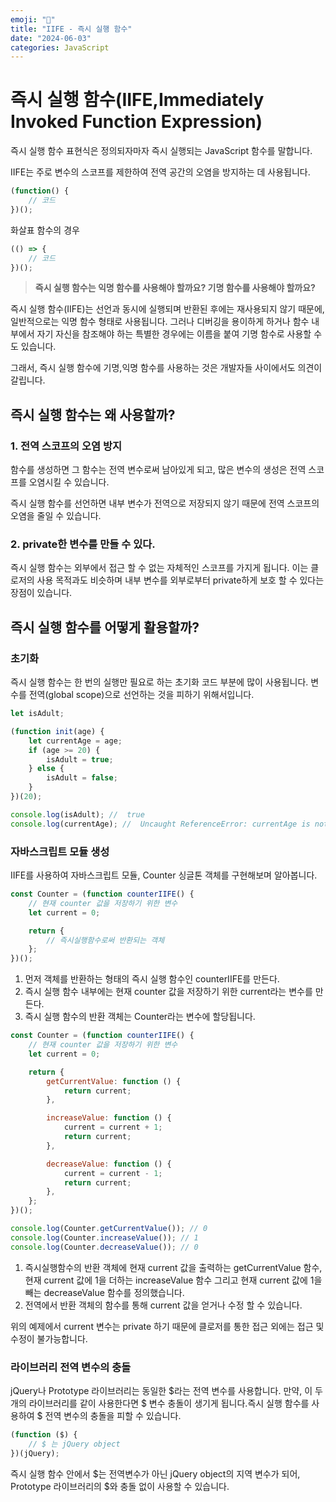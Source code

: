 ```yaml
---
emoji: "👻"
title: "IIFE - 즉시 실행 함수"
date: "2024-06-03"
categories: JavaScript
---
```


# 즉시 실행 함수(IIFE,Immediately Invoked Function Expression)

즉시 실행 함수 표현식은 정의되자마자 즉시 실행되는 JavaScript 함수를 말합니다.

IIFE는 주로 변수의 스코프를 제한하여 전역 공간의 오염을 방지하는 데 사용됩니다.

```jsx
(function() {
    // 코드
})();
```

화살표 함수의 경우
```jsx
(() => {
    // 코드
})();
```

> **즉시 실행 함수는 익명 함수를 사용해야 할까요? 기명 함수를 사용해야 할까요?**

즉시 실행 함수(IIFE)는 선언과 동시에 실행되며 반환된 후에는 재사용되지 않기 때문에, 일반적으로는 익명 함수 형태로 사용됩니다. 그러나 디버깅을 용이하게 하거나 함수 내부에서 자기 자신을 참조해야 하는 특별한 경우에는 이름을 붙여 기명 함수로 사용할 수도 있습니다.


그래서, 즉시 실행 함수에 기명,익명 함수를 사용하는 것은 개발자들 사이에서도 의견이 갈립니다.

## 즉시 실행 함수는 왜 사용할까?

### 1. 전역 스코프의 오염 방지
함수를 생성하면 그 함수는 전역 변수로써 남아있게 되고, 많은 변수의 생성은 전역 스코프를 오염시킬 수 있습니다.

즉시 실행 함수를 선언하면 내부 변수가 전역으로 저장되지 않기 때문에 전역 스코프의 오염을 줄일 수 있습니다.

### 2. private한 변수를 만들 수 있다.

즉시 실행 함수는 외부에서 접근 할 수 없는 자체적인 스코프를 가지게 됩니다. 이는 클로저의 사용 목적과도 비슷하며 내부 변수를 외부로부터 private하게 보호 할 수 있다는 장점이 있습니다.

## 즉시 실행 함수를 어떻게 활용할까?

### 초기화
즉시 실행 함수는 한 번의 실행만 필요로 하는 초기화 코드 부분에 많이 사용됩니다.
변수를 전역(global scope)으로 선언하는 것을 피하기 위해서입니다.

```jsx
let isAdult;

(function init(age) {
    let currentAge = age;
    if (age >= 20) {
        isAdult = true;
    } else {
        isAdult = false;
    }
})(20);

console.log(isAdult); //  true
console.log(currentAge); //  Uncaught ReferenceError: currentAge is not defined
```

### 자바스크립트 모듈 생성

IIFE를 사용하여 자바스크립트 모듈, Counter 싱글톤 객체를 구현해보며 알아봅니다.

```jsx
const Counter = (function counterIIFE() {
    // 현재 counter 값을 저장하기 위한 변수
    let current = 0;

    return {
        // 즉시실행함수로써 반환되는 객체
    };
})();
```

1. 먼저 객체를 반환하는 형태의 즉시 실행 함수인 counterIIFE를 만든다.
2. 즉시 실행 함수 내부에는 현재 counter 값을 저장하기 위한 current라는 변수를 만든다.
3. 즉시 실행 함수의 반환 객체는 Counter라는 변수에 할당됩니다.

```jsx
const Counter = (function counterIIFE() {
    // 현재 counter 값을 저장하기 위한 변수
    let current = 0;

    return {
        getCurrentValue: function () {
            return current;
        },

        increaseValue: function () {
            current = current + 1;
            return current;
        },

        decreaseValue: function () {
            current = current - 1;
            return current;
        },
    };
})();

console.log(Counter.getCurrentValue()); // 0
console.log(Counter.increaseValue()); // 1
console.log(Counter.decreaseValue()); // 0
```

1. 즉시실행함수의 반환 객체에 현재 current 값을 출력하는 getCurrentValue 함수, 현재 current 값에 1을 더하는 increaseValue 함수 그리고 현재 current 값에 1을 빼는 decreaseValue 함수를 정의했습니다.
2. 전역에서 반환 객체의 함수를 통해 current 값을 얻거나 수정 할 수 있습니다.

위의 예제에서 current 변수는 private 하기 때문에 클로저를 통한 접근 외에는 접근 및 수정이 불가능합니다.


### 라이브러리 전역 변수의 충돌

jQuery나 Prototype 라이브러리는 동일한 $라는 전역 변수를 사용합니다. 만약, 이 두개의 라이브러리를 같이 사용한다면 $ 변수 충돌이 생기게 됩니다.즉시 실행 함수를 사용하여 $ 전역 변수의 충돌을 피할 수 있습니다.
```jsx
(function ($) {
    // $ 는 jQuery object
})(jQuery);
```

즉시 실행 함수 안에서 $는 전역변수가 아닌 jQuery object의 지역 변수가 되어, Prototype 라이브러리의 $와 충돌 없이 사용할 수 있습니다.
